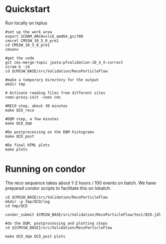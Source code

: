 
# Quickstart

Run locally on lxplus
~~~
#set up the work area
export SCRAM_ARCH=slc6_amd64_gcc700
cmsrel CMSSW_10_5_0_pre1
cd CMSSW_10_5_0_pre1
cmsenv

#get the code
git cms-merge-topic jpata:pfvalidation-10_4_X-correct
scram b -j4
cd $CMSSW_BASE/src/Validation/RecoParticleFlow

#make a temporary directory for the output
mkdir tmp

# Activate reading files from different sites
voms-proxy-init -voms cms

#RECO step, about 30 minutes
make QCD_reco

#DQM step, a few minutes
make QCD_dqm

#Do postprocessing on the DQM histograms
make QCD_post

#Do final HTML plots
make plots
~~~


# Running on condor

The reco sequence takes about 1-2 hours / 100 events on batch. We have prepared condor scripts to facilitate this on lxbatch. 
~~~
cd $CMSSW_BASE/src/Validation/RecoParticleFlow
mkdir -p tmp/QCD/log
cd tmp/QCD

condor_submit $CMSSW_BASE/src/Validation/RecoParticleFlow/test/QCD.jdl

#do the DQM, postprocessing and plotting steps
cd ${CMSSW_BASE}/src/Validation/RecoParticleFlow

make QCD_dqm QCD_post plots
~~~
